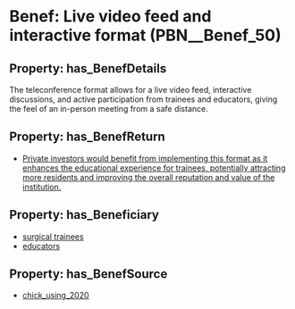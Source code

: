 # Benef: __Live video feed and interactive format__ (PBN__Benef_50)

## Property: has_BenefDetails

The teleconference format allows for a live video feed, interactive discussions, and active participation from trainees and educators, giving the feel of an in-person meeting from a safe distance.

## Property: has_BenefReturn

* [Private investors would benefit from implementing this format as it enhances the educational experience for trainees, potentially attracting more residents and improving the overall reputation and value of the institution.](../BenefReturn/PBN__BenefReturn_50)

## Property: has_Beneficiary

* [surgical trainees](../Stakeholder/PBN__Stakeholder_42)
* [educators](../Stakeholder/PBN__Stakeholder_43)

## Property: has_BenefSource

* [chick_using_2020](../Article/PBN__Article_11)

